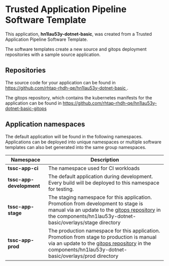 # Trusted Application Pipeline Software Template

This application, **hn1lau53y-dotnet-basic**, was created from a Trusted Application Pipeline Software Template.

The software templates create a new source and gitops deployment repositories with a sample source application. 

## Repositories

The source code for your application can be found in [https://github.com/rhtap-rhdh-qe/hn1lau53y-dotnet-basic ](https://github.com/rhtap-rhdh-qe/hn1lau53y-dotnet-basic ).
 
The gitops repository, which contains the kubernetes manifests for the application can be found in 
[https://github.com/rhtap-rhdh-qe/hn1lau53y-dotnet-basic-gitops ](https://github.com/rhtap-rhdh-qe/hn1lau53y-dotnet-basic-gitops ) 

## Application namespaces 

The default application will be found in the following namespaces. Applications can be deployed into unique namespaces or multiple software templates can also bet generated into the same group namespaces.  

|  Namespace   |  Description   |  
| -------- | -------- |
| **tssc-app-ci** | The namespace used for CI workloads |
| **tssc-app-development** | The default application during development. Every build will be deployed to this namespace for testing. |
| **tssc-app-stage** | The staging namespace for this application. Promotion from development to stage is manual via an update to the [gitops repository](https://github.com/rhtap-rhdh-qe/hn1lau53y-dotnet-basic-gitops ) in the components/hn1lau53y-dotnet-basic/overlays/stage directory |
| **tssc-app-prod** | The production namespace for this application. Promotion from stage to production is manual via an update to the [gitops repository](https://github.com/rhtap-rhdh-qe/hn1lau53y-dotnet-basic-gitops ) in the components/hn1lau53y-dotnet-basic/overlays/prod directory |